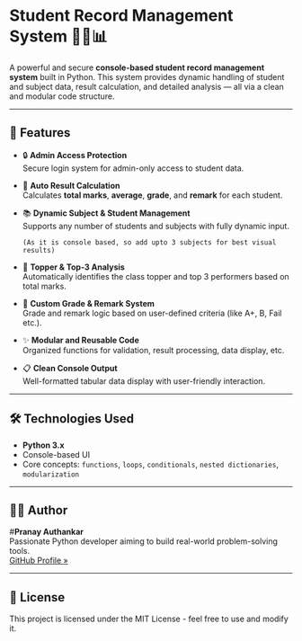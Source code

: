 # Student Record Management System 🧑‍🎓📊

A powerful and secure **console-based student record management system** built in Python. This system provides dynamic handling of student and subject data, result calculation, and detailed analysis — all via a clean and modular code structure.

---

## 🔑 Features

- 🔒 **Admin Access Protection**  
  Secure login system for admin-only access to student data.

- 🧮 **Auto Result Calculation**  
  Calculates **total marks**, **average**, **grade**, and **remark** for each student.

- 📚 **Dynamic Subject & Student Management**  
  Supports any number of students and subjects with fully dynamic input.

  `(As it is console based, so add upto 3 subjects for best visual results)`

- 🏅 **Topper & Top-3 Analysis**  
  Automatically identifies the class topper and top 3 performers based on total marks.

- 🧠 **Custom Grade & Remark System**  
  Grade and remark logic based on user-defined criteria (like A+, B, Fail etc.).

- ✨ **Modular and Reusable Code**  
  Organized functions for validation, result processing, data display, etc.

- 📋 **Clean Console Output**  
  Well-formatted tabular data display with user-friendly interaction.

---

## 🛠️ Technologies Used

- **Python 3.x**
- Console-based UI
- Core concepts: `functions`, `loops`, `conditionals`, `nested dictionaries`, `modularization`

---


## 🧑‍💻 Author

#**Pranay Authankar**  
Passionate Python developer aiming to build real-world problem-solving tools.  
[GitHub Profile »](https://github.com/pranay-authankar)

---

## 📄 License

This project is licensed under the MIT License - feel free to use and modify it.
